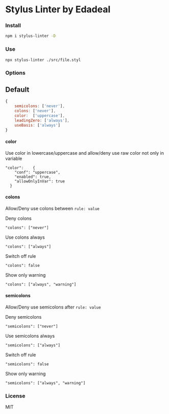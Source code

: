 # Stylus Linter by Edadeal
### Install
```bash
npm i stylus-linter -D
```
### Use
```bash
npx stylus-linter ./src/file.styl
```

### Options
## Default
```js
{
	semicolons: ['never'],
	colons: ['never'],
	color: 	['uppercase'],
	leadingZero: ['always'],
	useBasis: ['always']
}
```
#### color
Use color in lowercase/uppercase and allow/deny use raw color not only in variable
```
"color": 	{
    "conf": "uppercase",
    "enabled": true,
    "allowOnlyInVar": true
  }
```


#### colons
Allow/Deny use colons between `rule: value`

Deny colons
```
"colons": ["never"] 
```

Use colons always
```
"colons": ["always"] 
```

Switch off rule
```
"colons": false 
```

Show only warning
```
"colons": ["always", "warning"] 
```

#### semicolons
Allow/Deny use semicolons after `rule: value`

Deny semicolons
```
"semicolons": ["never"] 
```

Use semicolons always
```
"semicolons": ["always"] 
```

Switch off rule
```
"semicolons": false 
```

Show only warning
```
"semicolons": ["always", "warning"] 
```

### License
MIT
